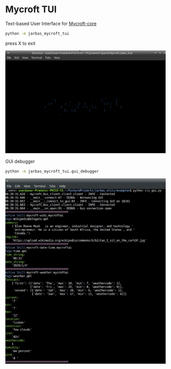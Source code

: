 # Mycroft TUI

Text-based User Interface for [Mycroft-core](https://github.com/MycroftAI/mycroft-core/)

```bash
python -m jarbas_mycroft_tui
```

press X to exit


![](gui.gif)


GUI debugger 

```bash
python -m jarbas_mycroft_tui.gui_debugger
```

![](simply_gui.png)

